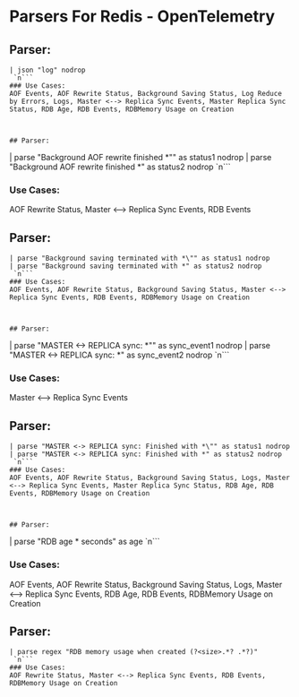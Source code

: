 # Parsers For Redis - OpenTelemetry

## Parser:
```
| json "log" nodrop
 `n```
### Use Cases:
AOF Events, AOF Rewrite Status, Background Saving Status, Log Reduce by Errors, Logs, Master <--> Replica Sync Events, Master Replica Sync Status, RDB Age, RDB Events, RDBMemory Usage on Creation



## Parser:
```
| parse "Background AOF rewrite finished *\"" as status1 nodrop
| parse "Background AOF rewrite finished *" as status2 nodrop
 `n```
### Use Cases:
AOF Rewrite Status, Master <--> Replica Sync Events, RDB Events



## Parser:
```
| parse "Background saving terminated with *\"" as status1 nodrop
| parse "Background saving terminated with *" as status2 nodrop 
 `n```
### Use Cases:
AOF Events, AOF Rewrite Status, Background Saving Status, Master <--> Replica Sync Events, RDB Events, RDBMemory Usage on Creation



## Parser:
```
| parse "MASTER <-> REPLICA sync: *\"" as sync_event1 nodrop
| parse "MASTER <-> REPLICA sync: *" as sync_event2 nodrop
 `n```
### Use Cases:
Master <--> Replica Sync Events



## Parser:
```
| parse "MASTER <-> REPLICA sync: Finished with *\"" as status1 nodrop
| parse "MASTER <-> REPLICA sync: Finished with *" as status2 nodrop 
 `n```
### Use Cases:
AOF Events, AOF Rewrite Status, Background Saving Status, Logs, Master <--> Replica Sync Events, Master Replica Sync Status, RDB Age, RDB Events, RDBMemory Usage on Creation



## Parser:
```
| parse "RDB age * seconds" as age
 `n```
### Use Cases:
AOF Events, AOF Rewrite Status, Background Saving Status, Logs, Master <--> Replica Sync Events, RDB Age, RDB Events, RDBMemory Usage on Creation



## Parser:
```
| parse regex "RDB memory usage when created (?<size>.*? .*?)"
 `n```
### Use Cases:
AOF Rewrite Status, Master <--> Replica Sync Events, RDB Events, RDBMemory Usage on Creation


